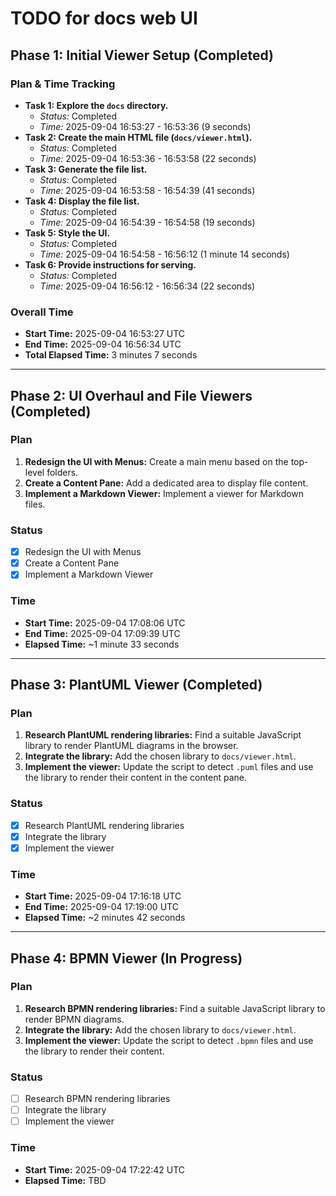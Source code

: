 # TODO for docs web UI

## Phase 1: Initial Viewer Setup (Completed)

### Plan & Time Tracking

-   **Task 1: Explore the `docs` directory.**
    -   *Status:* Completed
    -   *Time:* 2025-09-04 16:53:27 - 16:53:36 (9 seconds)
-   **Task 2: Create the main HTML file (`docs/viewer.html`).**
    -   *Status:* Completed
    -   *Time:* 2025-09-04 16:53:36 - 16:53:58 (22 seconds)
-   **Task 3: Generate the file list.**
    -   *Status:* Completed
    -   *Time:* 2025-09-04 16:53:58 - 16:54:39 (41 seconds)
-   **Task 4: Display the file list.**
    -   *Status:* Completed
    -   *Time:* 2025-09-04 16:54:39 - 16:54:58 (19 seconds)
-   **Task 5: Style the UI.**
    -   *Status:* Completed
    -   *Time:* 2025-09-04 16:54:58 - 16:56:12 (1 minute 14 seconds)
-   **Task 6: Provide instructions for serving.**
    -   *Status:* Completed
    -   *Time:* 2025-09-04 16:56:12 - 16:56:34 (22 seconds)

### Overall Time

-   **Start Time:** 2025-09-04 16:53:27 UTC
-   **End Time:** 2025-09-04 16:56:34 UTC
-   **Total Elapsed Time:** 3 minutes 7 seconds

---

## Phase 2: UI Overhaul and File Viewers (Completed)

### Plan

1.  **Redesign the UI with Menus:** Create a main menu based on the top-level folders.
2.  **Create a Content Pane:** Add a dedicated area to display file content.
3.  **Implement a Markdown Viewer:** Implement a viewer for Markdown files.

### Status

-   [x] Redesign the UI with Menus
-   [x] Create a Content Pane
-   [x] Implement a Markdown Viewer

### Time

-   **Start Time:** 2025-09-04 17:08:06 UTC
-   **End Time:** 2025-09-04 17:09:39 UTC
-   **Elapsed Time:** ~1 minute 33 seconds

---

## Phase 3: PlantUML Viewer (Completed)

### Plan

1.  **Research PlantUML rendering libraries:** Find a suitable JavaScript library to render PlantUML diagrams in the browser.
2.  **Integrate the library:** Add the chosen library to `docs/viewer.html`.
3.  **Implement the viewer:** Update the script to detect `.puml` files and use the library to render their content in the content pane.

### Status

-   [x] Research PlantUML rendering libraries
-   [x] Integrate the library
-   [x] Implement the viewer

### Time

-   **Start Time:** 2025-09-04 17:16:18 UTC
-   **End Time:** 2025-09-04 17:19:00 UTC
-   **Elapsed Time:** ~2 minutes 42 seconds

---

## Phase 4: BPMN Viewer (In Progress)

### Plan

1.  **Research BPMN rendering libraries:** Find a suitable JavaScript library to render BPMN diagrams.
2.  **Integrate the library:** Add the chosen library to `docs/viewer.html`.
3.  **Implement the viewer:** Update the script to detect `.bpmn` files and use the library to render their content.

### Status

-   [ ] Research BPMN rendering libraries
-   [ ] Integrate the library
-   [ ] Implement the viewer

### Time

-   **Start Time:** 2025-09-04 17:22:42 UTC
-   **Elapsed Time:** TBD
